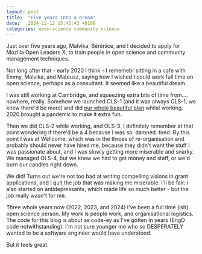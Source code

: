 ```yaml
---
layout: post
title:  "Five years into a dream"
date:   2024-12-12 15:42:43 +0100
categories: open-science community science
---
```


Just over five years ago, Malvika, Bérénice, and I decided to apply for Mozilla Open Leaders X, to train people in open science and community management techniques. 

Not long after that - early 2020 I think - I rememebr sitting in a cafe with Emmy, Malvika, and Mateusz, saying how I wished I could work full time on open science, perhaps as a consultant. It seemed like a beautiful dream.

I was still working at Cambridge, and squeezing extra bits of time from.... nowhere, really. Somehow we launched OLS-1 (and it was always OLS-1, we knew there'd be more) and did [our whole beautiful plan](https://we-are-ols.org/posts/2019/09/24/application/) whilst working. 2020 brought a pandemic to make it extra fun.  

Then we did OLS-2 while working, and OLS-3. I definitely remember at that point wondering if there'd be a 4 because I was so. damned. tired. By this point I was at Wellcome, which was in the throes of re-organisation and probably should never have hired me, because they didn't want the stuff I was passionate about, and I was slowly getting more miserable and snarky. We managed OLS-4, but we knew we had to get money and staff, or we'd burn our candles right down. 

We did! Turns out we're not too bad at writing compelling visions in grant applications, and I quit the job that was making me miserable. I'll be fair: I also started on antidepressants, which made life so much better - but the job really wasn't for me. 

Three whole years now (2022, 2023, and 2024) I've been a full time (ish) open science person. My work is people work, and organisational logistics. The code for this blog is about as code-ey as I've gotten in years (EngD code notwithstanding). I'm not sure younger me who so DESPERATELY wanted to be a software engineer would have understood. 

But it feels great. 